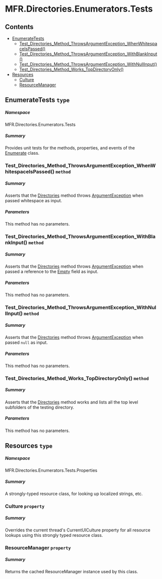 <a name='assembly'></a>
# MFR.Directories.Enumerators.Tests

## Contents

- [EnumerateTests](#T-MFR-Directories-Enumerators-Tests-EnumerateTests 'MFR.Directories.Enumerators.Tests.EnumerateTests')
  - [Test_Directories_Method_ThrowsArgumentException_WhenWhitespaceIsPassed()](#M-MFR-Directories-Enumerators-Tests-EnumerateTests-Test_Directories_Method_ThrowsArgumentException_WhenWhitespaceIsPassed 'MFR.Directories.Enumerators.Tests.EnumerateTests.Test_Directories_Method_ThrowsArgumentException_WhenWhitespaceIsPassed')
  - [Test_Directories_Method_ThrowsArgumentException_WithBlankInput()](#M-MFR-Directories-Enumerators-Tests-EnumerateTests-Test_Directories_Method_ThrowsArgumentException_WithBlankInput 'MFR.Directories.Enumerators.Tests.EnumerateTests.Test_Directories_Method_ThrowsArgumentException_WithBlankInput')
  - [Test_Directories_Method_ThrowsArgumentException_WithNullInput()](#M-MFR-Directories-Enumerators-Tests-EnumerateTests-Test_Directories_Method_ThrowsArgumentException_WithNullInput 'MFR.Directories.Enumerators.Tests.EnumerateTests.Test_Directories_Method_ThrowsArgumentException_WithNullInput')
  - [Test_Directories_Method_Works_TopDirectoryOnly()](#M-MFR-Directories-Enumerators-Tests-EnumerateTests-Test_Directories_Method_Works_TopDirectoryOnly 'MFR.Directories.Enumerators.Tests.EnumerateTests.Test_Directories_Method_Works_TopDirectoryOnly')
- [Resources](#T-MFR-Directories-Enumerators-Tests-Properties-Resources 'MFR.Directories.Enumerators.Tests.Properties.Resources')
  - [Culture](#P-MFR-Directories-Enumerators-Tests-Properties-Resources-Culture 'MFR.Directories.Enumerators.Tests.Properties.Resources.Culture')
  - [ResourceManager](#P-MFR-Directories-Enumerators-Tests-Properties-Resources-ResourceManager 'MFR.Directories.Enumerators.Tests.Properties.Resources.ResourceManager')

<a name='T-MFR-Directories-Enumerators-Tests-EnumerateTests'></a>
## EnumerateTests `type`

##### Namespace

MFR.Directories.Enumerators.Tests

##### Summary

Provides unit tests for the methods, properties, and events of the
[Enumerate](#T-MFR-Directories-Enumerators-Enumerate 'MFR.Directories.Enumerators.Enumerate') class.

<a name='M-MFR-Directories-Enumerators-Tests-EnumerateTests-Test_Directories_Method_ThrowsArgumentException_WhenWhitespaceIsPassed'></a>
### Test_Directories_Method_ThrowsArgumentException_WhenWhitespaceIsPassed() `method`

##### Summary

Asserts that the
[Directories](#M-MFR-Directories-Enumerators-Enumerate-Directories 'MFR.Directories.Enumerators.Enumerate.Directories')
method throws [ArgumentException](http://msdn.microsoft.com/query/dev14.query?appId=Dev14IDEF1&l=EN-US&k=k:System.ArgumentException 'System.ArgumentException') when passed
whitespace as input.

##### Parameters

This method has no parameters.

<a name='M-MFR-Directories-Enumerators-Tests-EnumerateTests-Test_Directories_Method_ThrowsArgumentException_WithBlankInput'></a>
### Test_Directories_Method_ThrowsArgumentException_WithBlankInput() `method`

##### Summary

Asserts that the
[Directories](#M-MFR-Directories-Enumerators-Enumerate-Directories 'MFR.Directories.Enumerators.Enumerate.Directories')
method throws [ArgumentException](http://msdn.microsoft.com/query/dev14.query?appId=Dev14IDEF1&l=EN-US&k=k:System.ArgumentException 'System.ArgumentException') when passed
a reference to the [Empty](http://msdn.microsoft.com/query/dev14.query?appId=Dev14IDEF1&l=EN-US&k=k:System.String.Empty 'System.String.Empty') field as input.

##### Parameters

This method has no parameters.

<a name='M-MFR-Directories-Enumerators-Tests-EnumerateTests-Test_Directories_Method_ThrowsArgumentException_WithNullInput'></a>
### Test_Directories_Method_ThrowsArgumentException_WithNullInput() `method`

##### Summary

Asserts that the
[Directories](#M-MFR-Directories-Enumerators-Enumerate-Directories 'MFR.Directories.Enumerators.Enumerate.Directories')
method throws [ArgumentException](http://msdn.microsoft.com/query/dev14.query?appId=Dev14IDEF1&l=EN-US&k=k:System.ArgumentException 'System.ArgumentException') when passed
`null` as input.

##### Parameters

This method has no parameters.

<a name='M-MFR-Directories-Enumerators-Tests-EnumerateTests-Test_Directories_Method_Works_TopDirectoryOnly'></a>
### Test_Directories_Method_Works_TopDirectoryOnly() `method`

##### Summary

Asserts that the
[Directories](#M-MFR-Directories-Enumerators-Enumerate-Directories 'MFR.Directories.Enumerators.Enumerate.Directories') method works
and lists all the top level subfolders of the testing directory.

##### Parameters

This method has no parameters.

<a name='T-MFR-Directories-Enumerators-Tests-Properties-Resources'></a>
## Resources `type`

##### Namespace

MFR.Directories.Enumerators.Tests.Properties

##### Summary

A strongly-typed resource class, for looking up localized strings, etc.

<a name='P-MFR-Directories-Enumerators-Tests-Properties-Resources-Culture'></a>
### Culture `property`

##### Summary

Overrides the current thread's CurrentUICulture property for all
  resource lookups using this strongly typed resource class.

<a name='P-MFR-Directories-Enumerators-Tests-Properties-Resources-ResourceManager'></a>
### ResourceManager `property`

##### Summary

Returns the cached ResourceManager instance used by this class.
